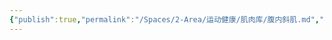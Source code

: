 ```yaml
---
{"publish":true,"permalink":"/Spaces/2-Area/运动健康/肌肉库/腹内斜肌.md","created":"2025-07-29T23:04:11.022+08:00","modified":"2025-08-15T22:00:04.187+08:00","cssclasses":""}
---
```


